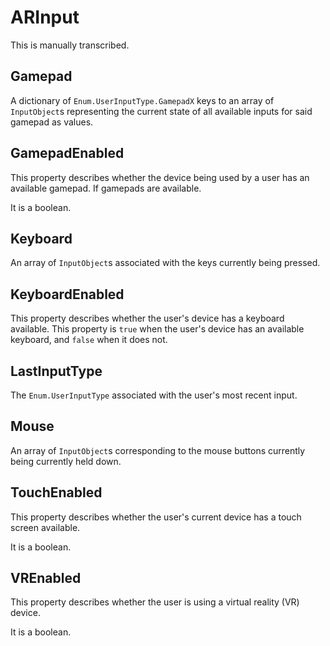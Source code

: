 # ARInput

This is manually transcribed.

## Gamepad

A dictionary of <code>Enum.UserInputType.GamepadX</code> keys to an array of <code>InputObject</code>s representing the current state of all available inputs for said gamepad as values.

## GamepadEnabled

This property describes whether the device being used by a user has an available gamepad. If gamepads are available.

It is a boolean.

## Keyboard

An array of <code>InputObject</code>s associated with the keys currently being pressed.

## KeyboardEnabled

This property describes whether the user's device has a keyboard available. This property is <code>true</code> when the user's device has an available keyboard, and <code>false</code> when it does not.

## LastInputType

The <code>Enum.UserInputType</code> associated with the user's most recent input.

## Mouse

An array of <code>InputObject</code>s corresponding to the mouse buttons currently being currently held down.

## TouchEnabled

This property describes whether the user's current device has a touch screen available.

It is a boolean.

## VREnabled

This property describes whether the user is using a virtual reality (VR) device.

It is a boolean.
